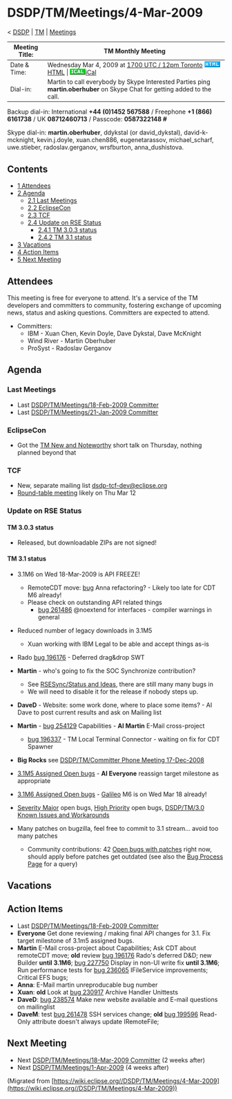 

DSDP/TM/Meetings/4-Mar-2009
===========================

< [DSDP](https://wiki.eclipse.org/DSDP "DSDP")‎ | [TM](./TM "DSDP/TM")‎ | [Meetings](./Meetings "DSDP/TM/Meetings")

| Meeting Title: | **TM Monthly Meeting** |
| --- | --- |
| Date & Time: | Wednesday Mar 4, 2009 at [1700 UTC / 12pm Toronto](http://www.timeanddate.com/worldclock/fixedtime.html?month=3&day=4&year=2009&hour=17&min=00&sec=0&p1=0)   ![Html.gif](./images/Html.gif)[HTML](http://www.google.com/calendar/embed?src=vn70im36r00qeusu8nme50cils@group.calendar.google.com&ctz=Canada/Toronto) \| ![Ical.gif](./images/Ical.gif)[iCal](http://www.google.com/calendar/ical/vn70im36r00qeusu8nme50cils@group.calendar.google.com/public/basic.ics) |
| Dial-in: | Martin to call everybody by Skype   Interested Parties ping **martin.oberhuber** on Skype Chat for getting added to the call. |

Backup dial-in: International **+44 (0)1452 567588** / Freephone **+1 (866) 6161738** / UK **08712460713** / Passcode: **0587322148 #**

Skype dial-in: **martin.oberhuber**, ddykstal (or david\_dykstal), david-k-mcknight, kevin.j.doyle, xuan.chen886, eugenetarassov, michael\_scharf, uwe.stieber, radoslav.gerganov, wrsfburton, anna_dushistova.  

Contents
--------

*   [1 Attendees](#Attendees)
*   [2 Agenda](#Agenda)
    *   [2.1 Last Meetings](#Last-Meetings)
    *   [2.2 EclipseCon](#EclipseCon)
    *   [2.3 TCF](#TCF)
    *   [2.4 Update on RSE Status](#Update-on-RSE-Status)
        *   [2.4.1 TM 3.0.3 status](#TM-3.0.3-status)
        *   [2.4.2 TM 3.1 status](#TM-3.1-status)
*   [3 Vacations](#Vacations)
*   [4 Action Items](#Action-Items)
*   [5 Next Meeting](#Next-Meeting)

Attendees
---------

This meeting is free for everyone to attend. It's a service of the TM developers and committers to community, fostering exchange of upcoming news, status and asking questions. Committers are expected to attend.

*   Committers:
    *   IBM - Xuan Chen, Kevin Doyle, Dave Dykstal, Dave McKnight
    *   Wind River - Martin Oberhuber
    *   ProSyst - Radoslav Gerganov

  

Agenda
------

### Last Meetings

*   Last [DSDP/TM/Meetings/18-Feb-2009 Committer](./18-Feb-2009_Committer "DSDP/TM/Meetings/18-Feb-2009 Committer")
*   Last [DSDP/TM/Meetings/21-Jan-2009 Committer](./21-Jan-2009_Committer "DSDP/TM/Meetings/21-Jan-2009 Committer")

### EclipseCon

*   Got the [TM New and Noteworthy](https://www.eclipsecon.org/submissions/2009/view_talk.php?id=487) short talk on Thursday, nothing planned beyond that

### TCF

*   New, separate mailing list [dsdp-tcf-dev@eclipse.org](https://dev.eclipse.org/mailman/listinfo/dsdp-tcf-dev)
*   [Round-table meeting](http://dev.eclipse.org/mhonarc/lists/dsdp-tcf-dev/msg00001.html) likely on Thu Mar 12

### Update on RSE Status

#### TM 3.0.3 status

*   Released, but downloadable ZIPs are not signed!

#### TM 3.1 status

*   3.1M6 on Wed 18-Mar-2009 is API FREEZE!
    *   RemoteCDT move: [bug](https://bugs.eclipse.org/bugs/show_bug.cgi?id=) Anna refactoring? - Likely too late for CDT M6 already!
    *   Please check on outstanding API related things
        *   [bug 261486](https://bugs.eclipse.org/bugs/show_bug.cgi?id=261486) @noextend for interfaces - compiler warnings in general
*   Reduced number of legacy downloads in 3.1M5
    *   Xuan working with IBM Legal to be able and accept things as-is
*   Rado [bug 196176](https://bugs.eclipse.org/bugs/show_bug.cgi?id=196176) \- Deferred drag&drop SWT
*   **Martin** \- who's going to fix the SOC Synchronize contribution?
    *   See [RSESync/Status and Ideas](./RSESync/Status_and_Ideas "RSESync/Status and Ideas"), there are still many many bugs in
    *   We will need to disable it for the release if nobody steps up.
*   **DaveD** \- Website: some work done, where to place some items? - AI Dave to post current results and ask on Mailing list
*   **Martin** \- [bug 254129](https://bugs.eclipse.org/bugs/show_bug.cgi?id=254129) Capabilities - **AI Martin** E-Mail cross-project
    *   [bug 196337](https://bugs.eclipse.org/bugs/show_bug.cgi?id=196337) \- TM Local Terminal Connector - waiting on fix for CDT Spawner

*   **Big Rocks** see [DSDP/TM/Committer Phone Meeting 17-Dec-2008](./Committer_Phone_Meeting_17-Dec-2008 "DSDP/TM/Committer Phone Meeting 17-Dec-2008")
*   [3.1M5 Assigned Open bugs](https://bugs.eclipse.org/bugs/buglist.cgi?query_format=advanced&product=Target+Management&target_milestone=3.0&target_milestone=3.0.1&target_milestone=3.0.2&target_milestone=3.1+M2&target_milestone=3.1+M3&target_milestone=3.1+M4&target_milestone=3.1+M5&bug_status=UNCONFIRMED&bug_status=NEW&bug_status=ASSIGNED&bug_status=REOPENED&cmdtype=doit) \- **AI Everyone** reassign target milestone as appropriate
*   [3.1M6 Assigned Open bugs](https://bugs.eclipse.org/bugs/buglist.cgi?query_format=advanced&product=Target+Management&target_milestone=3.1+M6&bug_status=UNCONFIRMED&bug_status=NEW&bug_status=ASSIGNED&bug_status=REOPENED&cmdtype=doit) \- [Galileo](https://wiki.eclipse.org/Galileo "Galileo") M6 is on Wed Mar 18 already!
*   [Severity Major](https://bugs.eclipse.org/bugs/buglist.cgi?query_format=advanced&classification=DSDP&product=Target+Management&bug_status=UNCONFIRMED&bug_status=NEW&bug_status=ASSIGNED&bug_status=REOPENED&bug_severity=blocker&bug_severity=critical&bug_severity=major&cmdtype=doit) open bugs, [High Priority](https://bugs.eclipse.org/bugs/buglist.cgi?query_format=advanced&classification=DSDP&product=Target+Management&bug_status=UNCONFIRMED&bug_status=NEW&bug_status=ASSIGNED&bug_status=REOPENED&cmdtype=doit&field0-0-0=priority&type0-0-0=regexp&value0-0-0=P%5B12%5D&field0-0-1=bug_severity&type0-0-1=regexp&value0-0-1=blocker%7Ccritical%7Cmajor) open bugs, [DSDP/TM/3.0 Known Issues and Workarounds](./3.0_Known_Issues_and_Workarounds "DSDP/TM/3.0 Known Issues and Workarounds")
*   Many patches on bugzilla, feel free to commit to 3.1 stream... avoid too many patches
    *   Community contributions: 42 [Open bugs with patches](https://bugs.eclipse.org/bugs/buglist.cgi?query_format=advanced&classification=DSDP&product=Target+Management&bug_status=UNCONFIRMED&bug_status=NEW&bug_status=ASSIGNED&bug_status=REOPENED&cmdtype=doit&field0-0-0=attachments.ispatch&type0-0-0=equals&value0-0-0=1) right now, should apply before patches get outdated (see also the [Bug Process Page](https://www.eclipse.org/dsdp/tm/development/bug_process.php) for a query)

  

  

Vacations
---------

Action Items
------------

*   Last [DSDP/TM/Meetings/18-Feb-2009 Committer](./18-Feb-2009_Committer "DSDP/TM/Meetings/18-Feb-2009 Committer")
*   **Everyone** Get done reviewing / making final API changes for 3.1. Fix target milestone of 3.1m5 assigned bugs.
*   **Martin** E-Mail cross-project about Capabilities; Ask CDT about remoteCDT move; **old** review [bug 196176](https://bugs.eclipse.org/bugs/show_bug.cgi?id=196176) Rado's deferred D&D; new Builder **until 3.1M6**; [bug 227750](https://bugs.eclipse.org/bugs/show_bug.cgi?id=227750) Display in non-UI write fix **until 3.1M6**; Run performance tests for [bug 236065](https://bugs.eclipse.org/bugs/show_bug.cgi?id=236065) IFileService improvements; Critical EFS bugs;
*   **Anna**: E-Mail martin unreproducable bug number
*   **Xuan**: **old** Look at [bug 230917](https://bugs.eclipse.org/bugs/show_bug.cgi?id=230917) Archive Handler Unittests
*   **DaveD**: [bug 238574](https://bugs.eclipse.org/bugs/show_bug.cgi?id=238574) Make new website available and E-mail questions on mailinglist
*   **DaveM**: test [bug 261478](https://bugs.eclipse.org/bugs/show_bug.cgi?id=261478) SSH services change; **old** [bug 199596](https://bugs.eclipse.org/bugs/show_bug.cgi?id=199596) Read-Only attribute doesn't always update IRemoteFile;

Next Meeting
------------

*   Next [DSDP/TM/Meetings/18-Mar-2009 Committer](./18-Mar-2009_Committer "DSDP/TM/Meetings/18-Mar-2009 Committer") (2 weeks after)
*   Next [DSDP/TM/Meetings/1-Apr-2009](./1-Apr-2009 "DSDP/TM/Meetings/1-Apr-2009") (4 weeks after)


(Migrated from [https://wiki.eclipse.org//DSDP/TM/Meetings/4-Mar-2009](https://wiki.eclipse.org//DSDP/TM/Meetings/4-Mar-2009))